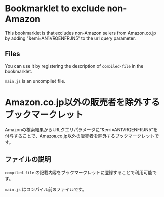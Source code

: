# Bookmarklet to exclude non-Amazon

This bookmarklet is that excludes non-Amazon sellers from Amazon.co.jp by adding "&emi=AN1VRQENFRJN5" to the url query parameter.

## Files

You can use it by registering the description of `compiled-file` in the bookmarklet.
 
 `main.js` is an uncompiled file.
 
# Amazon.co.jp以外の販売者を除外するブックマークレット

Amazonの検索結果からURLクエリパラメータに"&emi=AN1VRQENFRJN5"を付与することで、Amazon.co.jp以外の販売者を除外するブックマークレットです。

## ファイルの説明

`compiled-file` の記載内容をブックマークレットに登録することで利用可能です。

`main.js` はコンパイル前のファイルです。
